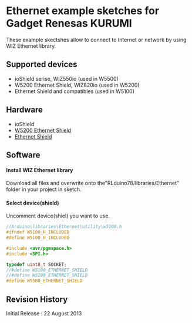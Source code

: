 Ethernet example sketches for Gadget Renesas KURUMI
========
These example skectshes allow to connect to Internet or network by using WIZ Ethernet library.  

## Supported devices
* ioShield serise, WIZ550io (used in W5500)
* W5200 Ethernet Shield, WIZ820io (used in W5200)
* Ethernet Shield and compatibles (used in W5100)

## Hardware
* ioShield  
* [W5200 Ethernet Shield](https://github.com/Wiznet/W5200-Ethernet-Shield "W5200 Ethernet Shield")  
* [Ethernet Shield](http://arduino.cc/en/Main/ArduinoEthernetShield "Ethernet Shield")  

## Software
#### Install WIZ Ethernet library
Download all files and overwrite onto the"RLduino78/libraries/Ethernet" folder in your project in sketch. 
#### Select device(shield)  
Uncomment device(shiel) you want to use.  
```cpp
//Arduino\libraries\Ethernet\utility\w5100.h
#ifndef	W5100_H_INCLUDED
#define	W5100_H_INCLUDED

#include <avr/pgmspace.h>
#include <SPI.h>

typedef uint8_t SOCKET;
//#define W5100_ETHERNET_SHIELD
//#define W5200_ETHERNET_SHIELD
#define W5500_ETHERNET_SHIELD
```

## Revision History
Initial Release : 22 August 2013

